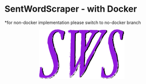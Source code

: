 # SentWordScraper - with Docker
*for non-docker implementation please switch to no-docker branch
<center>

![logo](/app/static/images/logo.png)

</center>